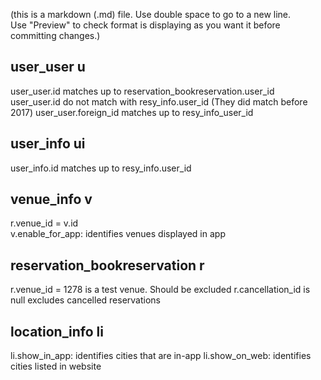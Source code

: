 (this is a markdown (.md) file. Use double space to go to a new line.   
Use "Preview" to check format is displaying as you want it before committing changes.)


## user_user u
user_user.id matches up to reservation_bookreservation.user_id  
user_user.id do not match with resy_info.user_id (They did match before 2017)
user_user.foreign_id matches up to resy_info_user_id  

## user_info ui  
user_info.id matches up to resy_info.user_id  




## venue_info v  
r.venue_id = v.id  
v.enable_for_app: identifies venues displayed in app


## reservation_bookreservation r  
r.venue_id = 1278 is a test venue. Should be excluded 
r.cancellation_id is null excludes cancelled reservations



## location_info li
li.show_in_app: identifies cities that are in-app
li.show_on_web: identifies cities listed in website


